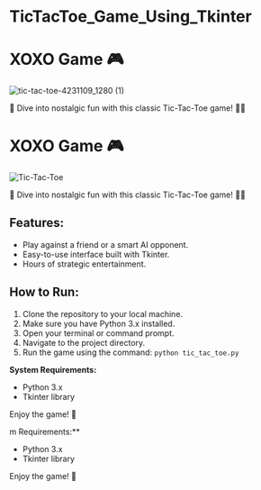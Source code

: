 # TicTacToe_Game_Using_Tkinter
# XOXO Game 🎮

![tic-tac-toe-4231109_1280 (1)](https://github.com/MrAkash920/TicTacToe_Game_Using_Tkinter/assets/112510755/9fa342ad-d821-4d0a-92db-5373f14fd5bc)


🚀 Dive into nostalgic fun with this classic Tic-Tac-Toe game! 🤖💥
# XOXO Game 🎮

![Tic-Tac-Toe](https://your-image-url.com)

🚀 Dive into nostalgic fun with this classic Tic-Tac-Toe game! 🤖💥

## Features:
- Play against a friend or a smart AI opponent.
- Easy-to-use interface built with Tkinter.
- Hours of strategic entertainment.

## How to Run:
1. Clone the repository to your local machine.
2. Make sure you have Python 3.x installed.
3. Open your terminal or command prompt.
4. Navigate to the project directory.
5. Run the game using the command: `python tic_tac_toe.py`


**System Requirements:**
- Python 3.x
- Tkinter library

Enjoy the game! 🎉

m Requirements:**
- Python 3.x
- Tkinter library

Enjoy the game! 🎉

